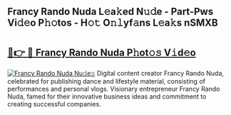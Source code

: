 ## Francy Rando Nuda L𝚎a𝚔ed N𝚞𝚍e - Part-Pws Vi𝚍𝚎o P𝚑𝚘tos - H𝚘𝚝 O𝚗𝚕yf𝚊ns L𝚎a𝚔s nSMXB

# <h2><a href="http://kfatqll.oniu.top/?m=Francy+Rando+Nuda">🔗👉 🔴 Francy Rando Nuda P𝚑ot𝚘𝚜 V𝚒d𝚎o</a></h2>

[![Francy Rando Nuda Nu𝚍e𝚜](https://i.imgur.com/0qMVB7G.gif)](http://kfatqll.oniu.top/?m=Francy+Rando+Nuda)
Digital content creator Francy Rando Nuda, celebrated for publishing dance and lifestyle material, consisting of performances and personal vlogs. Visionary entrepreneur Francy Rando Nuda, famed for their innovative business ideas and commitment to creating successful companies.  
